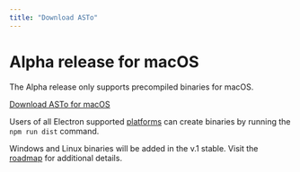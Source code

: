 ```yaml
---
title: "Download ASTo"
---
```


# Alpha release for macOS

The Alpha release only supports precompiled binaries for macOS.

<a href="{{ https://github.com/Or3stis/apparatus/releases/download/v0.1-alpha/apparatus-0.1.0.dmg }}" class="btn download">Download ASTo for macOS</a>

Users of all Electron supported [platforms](https://electronjs.org/docs/tutorial/supported-platforms) can create binaries by running the `npm run dist` command.

Windows and Linux binaries will be added in the v.1 stable. Visit the [roadmap](https://or3stis.github.io/apparatus/roadmap) for additional details.
